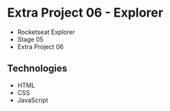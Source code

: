 # Extra Project 06 - Explorer

* Rocketseat Explorer
* Stage 05
* Extra Project 06

## Technologies

* HTML
* CSS
* JavaScript
